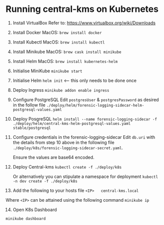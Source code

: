 # Running central-kms on Kubernetes

1. Install VirtualBox
    Refer to: https://www.virtualbox.org/wiki/Downloads

2. Install Docker
    MacOS: `brew install docker`

3. Install Kubectl
    MacOS: `brew install kubectl`

4. Install Minikube
    MacOS: `brew cask install minikube`

5. Install Helm
    MacOS: `brew install kubernetes-helm`

6. Initialise MiniKube
    `minikube start`

7. Initialise Helm
    `helm init` <-- this only needs to be done once

8. Deploy Ingress
    `minikube addon enable ingress`

9. Configure PostgreSQL
    Edit `postgresUser` & `postgresPassword` as desired in the follow file `./deploy/helm/forensic-logging-sidecar-helm-postgresql-values.yaml` 

10. Deploy PosgreSQL
    `helm install --name forensic-logging-sidecar -f ./deploy/helm/central-kms-helm-postgresql-values.yaml stable/postgresql`

11. Configure credentials in the forensic-logging-sidecar
    Edit `db.uri` with the details from step 10 above in the following file `./deploy/k8s/forensic-logging-sidecar-secret.yaml`. 
    
    Ensure the values are base64 encoded.

12. Deploy Central-kms
    `kubectl create -f ./deploy/k8s`

    Or alternatively you can stipulate a namespace for deployment
    `kubectl -n dev create -f ./deploy/k8s`

13. Add the following to your hosts file
`<IP>	central-kms.local`

Where `<IP>` can be attained using the following command `minikube ip`

14. Open K8s Dashboard

`minikube dashboard`
